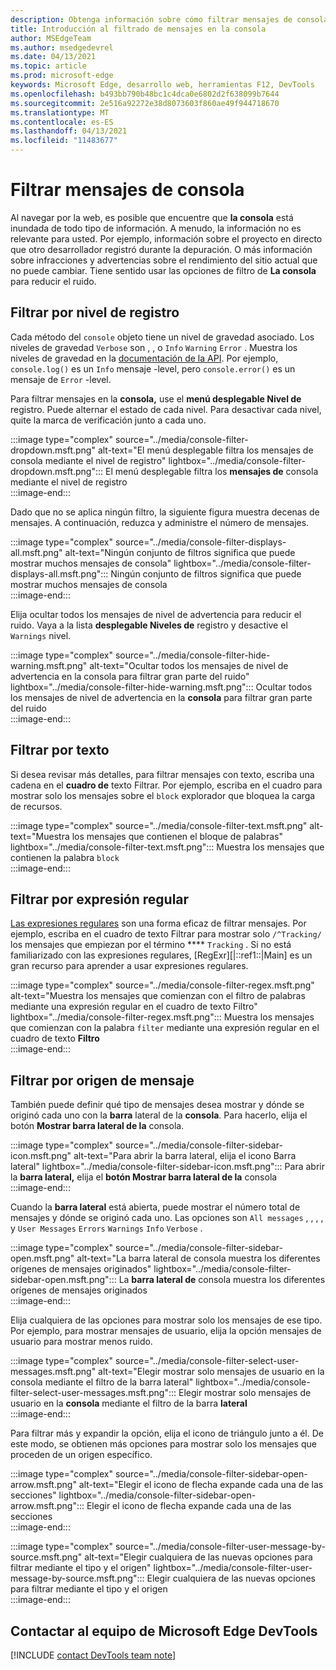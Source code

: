 ```yaml
---
description: Obtenga información sobre cómo filtrar mensajes de consola
title: Introducción al filtrado de mensajes en la consola
author: MSEdgeTeam
ms.author: msedgedevrel
ms.date: 04/13/2021
ms.topic: article
ms.prod: microsoft-edge
keywords: Microsoft Edge, desarrollo web, herramientas F12, DevTools
ms.openlocfilehash: b493bb790b48bc1c4dca0e6802d2f638099b7644
ms.sourcegitcommit: 2e516a92272e38d8073603f860ae49f944718670
ms.translationtype: MT
ms.contentlocale: es-ES
ms.lasthandoff: 04/13/2021
ms.locfileid: "11483677"
---
```

# <a name="filter-console-messages"></a>Filtrar mensajes de consola  

Al navegar por la web, es posible que encuentre que **la consola** está inundada de todo tipo de información.  A menudo, la información no es relevante para usted.  Por ejemplo, información sobre el proyecto en directo que otro desarrollador registró durante la depuración.  O más información sobre infracciones y advertencias sobre el rendimiento del sitio actual que no puede cambiar.  Tiene sentido usar las opciones de filtro de **La consola** para reducir el ruido.  

## <a name="filter-by-log-level"></a>Filtrar por nivel de registro  

Cada método del `console` objeto tiene un nivel de gravedad asociado.  Los niveles de gravedad `Verbose` son , , o `Info` `Warning` `Error` .  Muestra los niveles de gravedad en la [documentación de la API][DevtoolsConsoleApi].  Por ejemplo, `console.log()` es un `Info` mensaje -level, pero `console.error()` es un mensaje de `Error` -level.  

Para filtrar mensajes en la **consola,** use el **menú desplegable Nivel de** registro.  Puede alternar el estado de cada nivel.  Para desactivar cada nivel, quite la marca de verificación junto a cada uno.  

:::image type="complex" source="../media/console-filter-dropdown.msft.png" alt-text="El menú desplegable filtra los mensajes de consola mediante el nivel de registro" lightbox="../media/console-filter-dropdown.msft.png":::
    El menú desplegable filtra los **mensajes de** consola mediante el nivel de registro  
:::image-end:::  

Dado que no se aplica ningún filtro, la siguiente figura muestra decenas de mensajes.  A continuación, reduzca y administre el número de mensajes.  

:::image type="complex" source="../media/console-filter-displays-all.msft.png" alt-text="Ningún conjunto de filtros significa que puede mostrar muchos mensajes de consola" lightbox="../media/console-filter-displays-all.msft.png":::
    Ningún conjunto de filtros significa que puede mostrar muchos mensajes de consola  
:::image-end:::  

Elija ocultar todos los mensajes de nivel de advertencia para reducir el ruido.  Vaya a la lista **desplegable Niveles de** registro y desactive el `Warnings` nivel.  

:::image type="complex" source="../media/console-filter-hide-warning.msft.png" alt-text="Ocultar todos los mensajes de nivel de advertencia en la consola para filtrar gran parte del ruido" lightbox="../media/console-filter-hide-warning.msft.png":::
    Ocultar todos los mensajes de nivel de advertencia en la **consola** para filtrar gran parte del ruido  
:::image-end:::  

## <a name="filter-by-text"></a>Filtrar por texto  

Si desea revisar más detalles, para filtrar mensajes con texto, escriba una cadena en el **cuadro de** texto Filtrar.  Por ejemplo, escriba en el cuadro para mostrar solo los mensajes sobre el `block` explorador que bloquea la carga de recursos.

:::image type="complex" source="../media/console-filter-text.msft.png" alt-text="Muestra los mensajes que contienen el bloque de palabras" lightbox="../media/console-filter-text.msft.png":::
    Muestra los mensajes que contienen la palabra `block`  
:::image-end:::  

## <a name="filter-by-regular-expression"></a>Filtrar por expresión regular

[Las expresiones regulares][MdnDocsWebJavascriptGuideRegularExpressions] son una forma eficaz de filtrar mensajes.  Por ejemplo, escriba en el cuadro de texto Filtrar para mostrar solo `/^Tracking/` los mensajes que empiezan por el término **** `Tracking` .  Si no está familiarizado con las expresiones regulares, [RegExr][|::ref1::|Main] es un gran recurso para aprender a usar expresiones regulares.

:::image type="complex" source="../media/console-filter-regex.msft.png" alt-text="Muestra los mensajes que comienzan con el filtro de palabras mediante una expresión regular en el cuadro de texto Filtro" lightbox="../media/console-filter-regex.msft.png":::
    Muestra los mensajes que comienzan con la palabra `filter` mediante una expresión regular en el cuadro de texto **Filtro**  
:::image-end:::  

## <a name="filter-by-message-source"></a>Filtrar por origen de mensaje  

También puede definir qué tipo de mensajes desea mostrar y dónde se originó cada uno con la **barra** lateral de la **consola**.  Para hacerlo, elija el botón **Mostrar barra lateral de la** consola.  

:::image type="complex" source="../media/console-filter-sidebar-icon.msft.png" alt-text="Para abrir la barra lateral, elija el icono Barra lateral" lightbox="../media/console-filter-sidebar-icon.msft.png":::
    Para abrir la **barra lateral,** elija el **botón Mostrar barra lateral de la** consola  
:::image-end:::  

Cuando la **barra lateral** está abierta, puede mostrar el número total de mensajes y dónde se originó cada uno.  Las opciones son `All messages` , , , , y `User Messages` `Errors` `Warnings` `Info` `Verbose` .  

:::image type="complex" source="../media/console-filter-sidebar-open.msft.png" alt-text="La barra lateral de consola muestra los diferentes orígenes de mensajes originados" lightbox="../media/console-filter-sidebar-open.msft.png":::
    La **barra lateral de** consola muestra los diferentes orígenes de mensajes originados  
:::image-end:::  

Elija cualquiera de las opciones para mostrar solo los mensajes de ese tipo.  Por ejemplo, para mostrar mensajes de usuario, elija la opción mensajes de usuario para mostrar menos ruido.

:::image type="complex" source="../media/console-filter-select-user-messages.msft.png" alt-text="Elegir mostrar solo mensajes de usuario en la consola mediante el filtro de la barra lateral" lightbox="../media/console-filter-select-user-messages.msft.png":::
    Elegir mostrar solo mensajes de usuario en la **consola** mediante el filtro de la barra **lateral**  
:::image-end:::  

Para filtrar más y expandir la opción, elija el icono de triángulo junto a él.  De este modo, se obtienen más opciones para mostrar solo los mensajes que proceden de un origen específico.  

:::image type="complex" source="../media/console-filter-sidebar-open-arrow.msft.png" alt-text="Elegir el icono de flecha expande cada una de las secciones" lightbox="../media/console-filter-sidebar-open-arrow.msft.png":::
    Elegir el icono de flecha expande cada una de las secciones  
:::image-end:::  

:::image type="complex" source="../media/console-filter-user-message-by-source.msft.png" alt-text="Elegir cualquiera de las nuevas opciones para filtrar mediante el tipo y el origen" lightbox="../media/console-filter-user-message-by-source.msft.png":::
    Elegir cualquiera de las nuevas opciones para filtrar mediante el tipo y el origen  
:::image-end:::  

## <a name="getting-in-touch-with-the-microsoft-edge-devtools-team"></a>Contactar al equipo de Microsoft Edge DevTools  

[!INCLUDE [contact DevTools team note](../includes/contact-devtools-team-note.md)]  

<!-- links -->  

[DevtoolsConsoleApi]: ./api.md "Referencia de api de consola | Microsoft Docs"  

[MdnDocsWebJavascriptGuideRegularExpressions]: https://developer.mozilla.org/docs/Web/JavaScript/Guide/Regular_Expressions "Expresiones regulares | MDN"  

[RegExrMain]: https://regexr.com "RegExr"  
